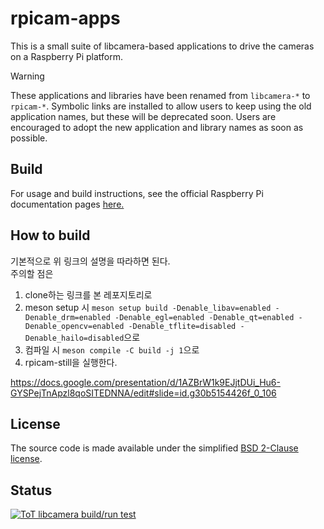 # rpicam-apps
This is a small suite of libcamera-based applications to drive the cameras on a Raspberry Pi platform.

>[!WARNING]
>These applications and libraries have been renamed from `libcamera-*` to `rpicam-*`. Symbolic links are installed to allow users to keep using the old application names, but these will be deprecated soon. Users are encouraged to adopt the new application and library names as soon as possible.

Build
-----
For usage and build instructions, see the official Raspberry Pi documentation pages [here.](https://www.raspberrypi.com/documentation/computers/camera_software.html#building-libcamera-and-rpicam-apps)        

How to build
-----
기본적으로 위 링크의 설명을 따라하면 된다.  
주의할 점은     
1. clone하는 링크를 본 레포지토리로
2. meson setup 시 `meson setup build -Denable_libav=enabled -Denable_drm=enabled -Denable_egl=enabled -Denable_qt=enabled -Denable_opencv=enabled -Denable_tflite=disabled -Denable_hailo=disabled`으로 
3. 컴파일 시 `meson compile -C build -j 1`으로
4. rpicam-still을 실행한다.

https://docs.google.com/presentation/d/1AZBrW1k9EJjtDUi_Hu6-GYSPejTnApzl8qoSITEDNNA/edit#slide=id.g30b5154426f_0_106

License
-------

The source code is made available under the simplified [BSD 2-Clause license](https://spdx.org/licenses/BSD-2-Clause.html).

Status
------

[![ToT libcamera build/run test](https://github.com/raspberrypi/rpicam-apps/actions/workflows/rpicam-test.yml/badge.svg)](https://github.com/raspberrypi/rpicam-apps/actions/workflows/rpicam-test.yml)
